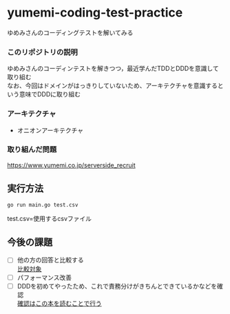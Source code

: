 # yumemi-coding-test-practice
ゆめみさんのコーディングテストを解いてみる

### このリポジトリの説明  
ゆめみさんのコーディンテストを解きつつ，最近学んだTDDとDDDを意識して取り組む  
なお、今回はドメインがはっきりしていないため、アーキテクチャを意識するという意味でDDDに取り組む

### アーキテクチャ
- オニオンアーキテクチャ

### 取り組んだ問題
https://www.yumemi.co.jp/serverside_recruit

## 実行方法
```cassandraql
go run main.go test.csv
```
test.csv=使用するcsvファイル

## 今後の課題
-[ ] 他の方の回答と比較する  
[比較対象](https://zenn.dev/foxtail88/scraps/17e94c540e0771)  
-[ ] パフォーマンス改善  
-[ ] DDDを初めてやったため、これで責務分けがきちんとできているかなどを確認  
[確認はこの本を読むことで行う](https://www.amazon.co.jp/dp/B082WXZVPC/ref=dp-kindle-redirect?_encoding=UTF8&btkr=1)  
